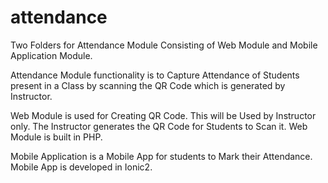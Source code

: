 # attendance
Two Folders for Attendance Module Consisting of Web Module and Mobile Application Module. 



Attendance Module functionality is to Capture Attendance of Students present in a Class by scanning the QR Code which is generated by Instructor.


Web Module is used for Creating QR Code. This will be Used by Instructor only. The Instructor generates the QR Code for Students to Scan it. Web Module is built in PHP.


Mobile Application is a Mobile App for students to Mark their Attendance. Mobile App is developed in Ionic2.
